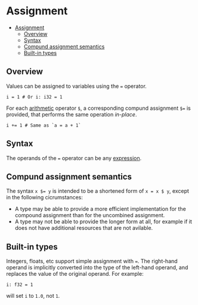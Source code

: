 <!-- Part of the Exeme language project, under the MIT license. See '/LICENSE' for license information. SPDX-License-Identifier: MIT License. -->

# Assignment

- [Assignment](#assignment)
  - [Overview](#overview)
  - [Syntax](#syntax)
  - [Compund assignment semantics](#compund-assignment-semantics)
  - [Built-in types](#built-in-types)

## Overview

Values can be assigned to variables using the `=` operator.

```
i = 1 # Or i: i32 = 1
```

For each [arithmetic](expressions/arithmetic.md) operator `$`, a corresponding compund assignment `$=` is provided, that performs the same operation *in-place*.

```
i += 1 # Same as `a = a + 1`
```

## Syntax

The operands of the `=` operator can be any [expression](expressions/README.md).

## Compund assignment semantics

The syntax `x $= y` is intended to be a shortened form of `x = x $ y`, except in the following cicrumstances:

* A type may be able to provide a more efficient implementation for the compound assignment than for the uncombined assignment.
* A type may not be able to provide the longer form at all, for example if it does not have additional resources that are not avilable.

## Built-in types

Integers, floats, etc support simple assignment with `=`. The right-hand operand is implicitly converted into the type of the left-hand operand, and replaces the value of the original operand. For example:

```
i: f32 = 1
```

will set `i` to `1.0`, not `1`.